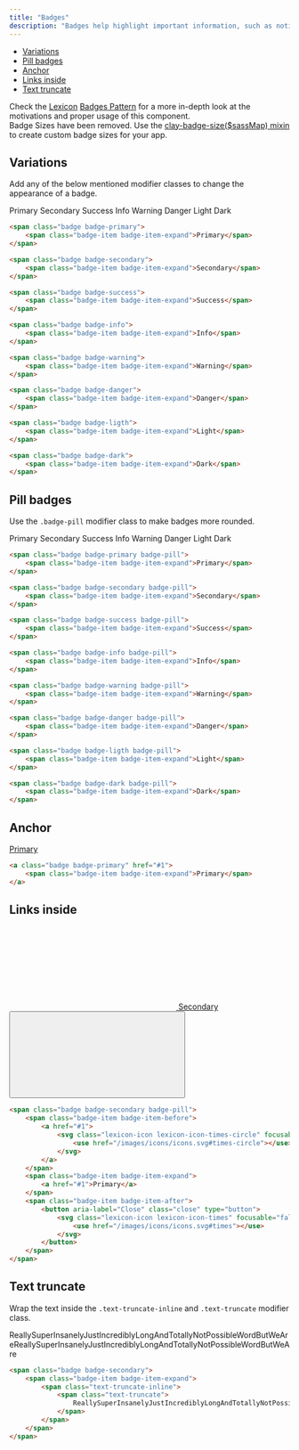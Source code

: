 ```yaml
---
title: "Badges"
description: "Badges help highlight important information, such as notifications or new and unread messages. Badges have circular borders and are only used to specify a number."
---
```


<div class="nav-toc-absolute">
<div class="nav-toc">

- [Variations](#variations)
- [Pill badges](#pill-badges)
- [Anchor](#anchor)
- [Links inside](#links-inside)
- [Text truncate](#text-truncate)

</div>
</div>

<div class="clay-site-alert alert alert-info">
	Check the <a href="https://liferay.design/lexicon/">Lexicon</a> <a href="https://liferay.design/lexicon/core-components/badges/">Badges Pattern</a> for a more in-depth look at the motivations and proper usage of this component.
</div>

<div class="clay-site-alert alert alert-warning">
	Badge Sizes have been removed. Use the <a href="https://github.com/liferay/clay/blob/master/packages/clay/src/scss/mixins/_badges.scss#L1">clay-badge-size($sassMap) mixin</a> to create custom badge sizes for your app.
</div>

## Variations

Add any of the below mentioned modifier classes to change the appearance of a badge.

<div class="sheet-example">
	<span class="badge badge-primary">
		<span class="badge-item badge-item-expand">Primary</span>
	</span>
	<span class="badge badge-secondary">
		<span class="badge-item badge-item-expand">Secondary</span>
	</span>
	<span class="badge badge-success">
		<span class="badge-item badge-item-expand">Success</span>
	</span>
	<span class="badge badge-info">
		<span class="badge-item badge-item-expand">Info</span>
	</span>
	<span class="badge badge-warning">
		<span class="badge-item badge-item-expand">Warning</span>
	</span>
	<span class="badge badge-danger">
		<span class="badge-item badge-item-expand">Danger</span>
	</span>
	<span class="badge badge-ligth">
		<span class="badge-item badge-item-expand">Light</span>
	</span>
	<span class="badge badge-dark">
		<span class="badge-item badge-item-expand">Dark</span>
	</span>
</div>

```html
<span class="badge badge-primary">
	<span class="badge-item badge-item-expand">Primary</span>
</span>

<span class="badge badge-secondary">
	<span class="badge-item badge-item-expand">Secondary</span>
</span>

<span class="badge badge-success">
	<span class="badge-item badge-item-expand">Success</span>
</span>

<span class="badge badge-info">
	<span class="badge-item badge-item-expand">Info</span>
</span>

<span class="badge badge-warning">
	<span class="badge-item badge-item-expand">Warning</span>
</span>

<span class="badge badge-danger">
	<span class="badge-item badge-item-expand">Danger</span>
</span>

<span class="badge badge-ligth">
	<span class="badge-item badge-item-expand">Light</span>
</span>

<span class="badge badge-dark">
	<span class="badge-item badge-item-expand">Dark</span>
</span>
```

## Pill badges

Use the `.badge-pill` modifier class to make badges more rounded.

<div class="sheet-example">
	<span class="badge badge-primary badge-pill">
		<span class="badge-item badge-item-expand">Primary</span>
	</span>
	<span class="badge badge-secondary badge-pill">
		<span class="badge-item badge-item-expand">Secondary</span>
	</span>
	<span class="badge badge-success badge-pill">
		<span class="badge-item badge-item-expand">Success</span>
	</span>
	<span class="badge badge-info badge-pill">
		<span class="badge-item badge-item-expand">Info</span>
	</span>
	<span class="badge badge-warning badge-pill">
		<span class="badge-item badge-item-expand">Warning</span>
	</span>
	<span class="badge badge-danger badge-pill">
		<span class="badge-item badge-item-expand">Danger</span>
	</span>
	<span class="badge badge-ligth badge-pill">
		<span class="badge-item badge-item-expand">Light</span>
	</span>
	<span class="badge badge-dark badge-pill">
		<span class="badge-item badge-item-expand">Dark</span>
	</span>
</div>

```html
<span class="badge badge-primary badge-pill">
	<span class="badge-item badge-item-expand">Primary</span>
</span>

<span class="badge badge-secondary badge-pill">
	<span class="badge-item badge-item-expand">Secondary</span>
</span>

<span class="badge badge-success badge-pill">
	<span class="badge-item badge-item-expand">Success</span>
</span>

<span class="badge badge-info badge-pill">
	<span class="badge-item badge-item-expand">Info</span>
</span>

<span class="badge badge-warning badge-pill">
	<span class="badge-item badge-item-expand">Warning</span>
</span>

<span class="badge badge-danger badge-pill">
	<span class="badge-item badge-item-expand">Danger</span>
</span>

<span class="badge badge-ligth badge-pill">
	<span class="badge-item badge-item-expand">Light</span>
</span>

<span class="badge badge-dark badge-pill">
	<span class="badge-item badge-item-expand">Dark</span>
</span>
```

## Anchor

<div class="sheet-example">
	<a class="badge badge-primary" href="#1">
		<span class="badge-item badge-item-expand">Primary</span>
	</a>
</div>

```html
<a class="badge badge-primary" href="#1">
	<span class="badge-item badge-item-expand">Primary</span>
</a>
```

## Links inside

<div class="sheet-example">
	<span class="badge badge-secondary badge-pill">
		<span class="badge-item badge-item-before">
			<a href="#1">
				<svg class="lexicon-icon lexicon-icon-times-circle" focusable="false" role="presentation">
					<use href="/images/icons/icons.svg#times-circle"></use>
				</svg>
			</a>
		</span>
		<span class="badge-item badge-item-expand">
			<a href="#1">Secondary</a>
		</span>
		<span class="badge-item badge-item-after">
			<button aria-label="Close" class="close" type="button">
				<svg class="lexicon-icon lexicon-icon-times" focusable="false" role="presentation">
					<use href="/images/icons/icons.svg#times"></use>
				</svg>
			</button>
		</span>
	</span>
</div>

```html
<span class="badge badge-secondary badge-pill">
	<span class="badge-item badge-item-before">
		<a href="#1">
			<svg class="lexicon-icon lexicon-icon-times-circle" focusable="false" role="presentation">
				<use href="/images/icons/icons.svg#times-circle"></use>
			</svg>
		</a>
	</span>
	<span class="badge-item badge-item-expand">
		<a href="#1">Primary</a>
	</span>
	<span class="badge-item badge-item-after">
		<button aria-label="Close" class="close" type="button">
			<svg class="lexicon-icon lexicon-icon-times" focusable="false" role="presentation">
				<use href="/images/icons/icons.svg#times"></use>
			</svg>
		</button>
	</span>
</span>
```

## Text truncate

Wrap the text inside the `.text-truncate-inline` and `.text-truncate` modifier class.

<div class="sheet-example">
	<span class="badge badge-secondary">
		<span class="badge-item badge-item-expand">
			<span class="text-truncate-inline">
				<span class="text-truncate">
					ReallySuperInsanelyJustIncrediblyLongAndTotallyNotPossibleWordButWeAreReallySuperInsanelyJustIncrediblyLongAndTotallyNotPossibleWordButWeAre
				</span>
			</span>
		</span>
	</span>
</div>

```html
<span class="badge badge-secondary">
	<span class="badge-item badge-item-expand">
		<span class="text-truncate-inline">
			<span class="text-truncate">
				ReallySuperInsanelyJustIncrediblyLongAndTotallyNotPossibleWordButWeAre ReallySuperInsanelyJustIncrediblyLongAndTotallyNotPossibleWordButWeAre
			</span>
		</span>
	</span>
</span>
```